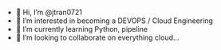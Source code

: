 - 👋 Hi, I’m @jtran0721
- 👀 I’m interested in becoming a DEVOPS / Cloud Engineering
- 🌱 I’m currently learning Python, pipeline
- 💞️ I’m looking to collaborate on everything cloud...

<!---
jtran0721/jtran0721 is a ✨ special ✨ repository because its `README.md` (this file) appears on your GitHub profile.
You can click the Preview link to take a look at your changes.
--->
